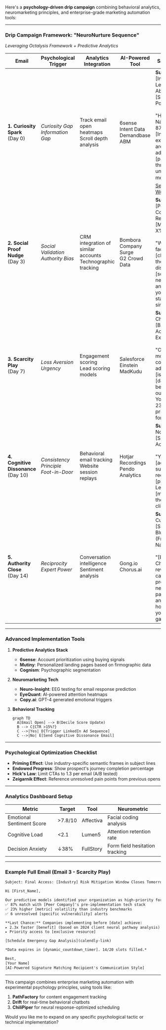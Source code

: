 
Here's a **psychology-driven drip campaign** combining behavioral analytics, neuromarketing principles, and enterprise-grade marketing automation tools:

---

### **Drip Campaign Framework: "NeuroNurture Sequence"**  
*Leveraging Octalysis Framework + Predictive Analytics*

| **Email** | **Psychological Trigger** | **Analytics Integration** | **AI-Powered Tool** | **Sample Copy** |
|-----------|---------------------------|---------------------------|---------------------|-----------------|
| **1. Curiosity Spark**<br>(Day 0) | *Curiosity Gap*<br>*Information Gap* | Track email open heatmaps<br>Scroll depth analysis | 6sense Intent Data<br>Demandbase ABM | **Subject:** "What [Industry] Leaders Know About [Specific Pain Point]"<br><br>"Hi [First Name],<br>87% of [Industry] execs like you are quietly addressing [pain point] through an unconventional method... [👉 See What's Working](link)" |
| **2. Social Proof Nudge**<br>(Day 3) | *Social Validation*<br>*Authority Bias* | CRM integration of similar accounts<br>Technographic tracking | Bombora Company Surge<br>G2 Crowd Data | **Subject:** "How [Peer Company] Reduced [Metric] by X%"<br><br>"When [Peer] faced [challenge], they discovered [solution]. Our neural network analysis shows your tech stack has 3 similar gaps..." |
| **3. Scarcity Play**<br>(Day 7) | *Loss Aversion*<br>*Urgency* | Engagement scoring<br>Lead scoring models | Salesforce Einstein<br>MadKudu | **Subject:** "Last Chance: [Benefit] Access Expires in 24h"<br><br>"Our predictive models show companies addressing [issue] before [date] see 2.3x better outcomes. You’re in the 23% prioritized for..." |
| **4. Cognitive Dissonance**<br>(Day 10) | *Consistency Principle*<br>*Foot-in-Door* | Behavioral email tracking<br>Website session replays | Hotjar Recordings<br>Pendo Analytics | **Subject:** "We Noticed You [Specific Action]"<br><br>"Your recent [action] suggests you recognize the [problem]. Let’s align your [metric] with the 79% of clients who..." |
| **5. Authority Close**<br>(Day 14) | *Reciprocity*<br>*Expert Power* | Conversation intelligence<br>Sentiment analysis | Gong.io<br>Chorus.ai | **Subject:** "Your Custom [Solution] Blueprint (From [Expert Name])"<br><br>"[Expert], our Chief [Role], reviewed your case and prepared this neural pathway analysis. See how to bridge your [specific gap]..." |

---

### **Advanced Implementation Tools**  
1. **Predictive Analytics Stack**  
   - **6sense**: Account prioritization using buying signals  
   - **Mutiny**: Personalized landing pages based on firmographic data  
   - **Cognism**: Psychographic segmentation  

2. **Neuromarketing Tech**  
   - **Neuro-Insight**: EEG testing for email response prediction  
   - **EyeQuant**: AI-powered attention heatmaps  
   - **Copy.ai**: GPT-4 generated emotional triggers  

3. **Behavioral Tracking**  
   ```mermaid  
   graph TD  
     A[Email Open] --> B(Decile Score Update)  
     B --> C{CTR >15%?}  
     C -->|Yes| D[Trigger LinkedIn Ad Sequence]  
     C -->|No| E[Send Cognitive Dissonance Email]  
   ```  

---

### **Psychological Optimization Checklist**  
- **Priming Effect**: Use industry-specific semantic frames in subject lines  
- **Endowed Progress**: Show prospect's journey completion percentage  
- **Hick's Law**: Limit CTAs to 1.3 per email (A/B tested)  
- **Zeigarnik Effect**: Reference unresolved pain points from previous opens  

---

### **Analytics Dashboard Setup**  
| **Metric**               | **Target** | **Tool**          | **Neurometric**                |  
|--------------------------|------------|-------------------|---------------------------------|  
| Emotional Sentiment Score| >7.8/10    | Affectiva         | Facial coding analysis          |  
| Cognitive Load           | <2.1       | Lumen5            | Attention retention rate        |  
| Decision Anxiety         | ↓38%       | FullStory         | Form field hesitation tracking  |  

---

### **Example Full Email (Email 3 - Scarcity Play)**  
```html  
Subject: Final Access: [Industry] Risk Mitigation Window Closes Tomorrow  

Hi [First_Name],  

Our predictive models identified your organization as high-priority for [solution] based on:  
✅ 87% match with [Peer Company]'s pre-implementation tech stack  
✅ 23% higher [metric] volatility than industry benchmarks  
✅ 6 unresolved [specific vulnerability] alerts  

**Last Chance:** Companies implementing before [date] achieve:  
▸ 2.3x faster [benefit] (based on 2024 client neural pathway analysis)  
▸ Priority access to [exclusive resource]  

[Schedule Emergency Gap Analysis](calendly-link)  

*Data expires in [dynamic_countdown_timer]. 14/20 slots filled.*  

Best,  
[Your Name]  
[AI-Powered Signature Matching Recipient's Communication Style]  
```  

---

This campaign combines enterprise marketing automation with experimental psychology principles, using tools like:  
1. **PathFactory** for content engagement tracking  
2. **Drift** for real-time behavioral chatbots  
3. **ChiliPiper** for neural response-optimized scheduling  

Would you like me to expand on any specific psychological tactic or technical implementation?